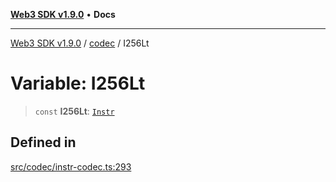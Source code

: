 [**Web3 SDK v1.9.0**](../../../README.md) • **Docs**

***

[Web3 SDK v1.9.0](../../../globals.md) / [codec](../README.md) / I256Lt

# Variable: I256Lt

> `const` **I256Lt**: [`Instr`](../type-aliases/Instr.md)

## Defined in

[src/codec/instr-codec.ts:293](https://github.com/Mystic-Nayy/alephium-web3/blob/ee41f5e0e7d7fb0b155fe62f05b2ac03772895ca/packages/web3/src/codec/instr-codec.ts#L293)
